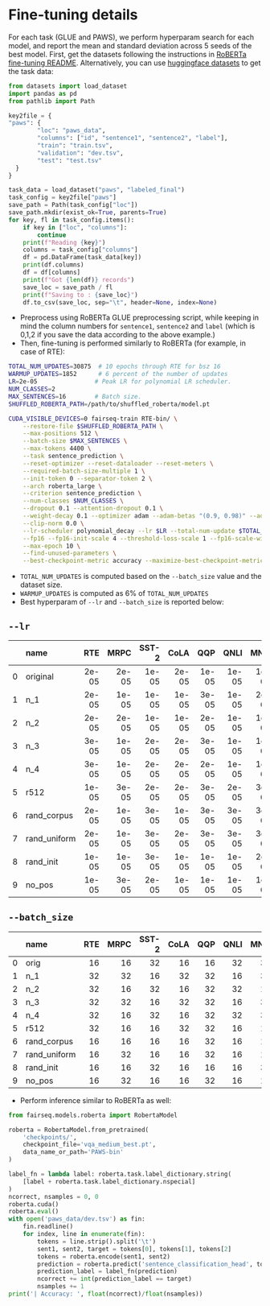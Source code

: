 # Fine-tuning details

For each task (GLUE and PAWS), we perform hyperparam search for each model, and report the mean and standard deviation across 5 seeds of the best model. First, get the datasets following the instructions in [RoBERTa fine-tuning README](../roberta/README.glue.md). Alternatively, you can use [huggingface datasets](https://huggingface.co/docs/datasets/) to get the task data:

```python
from datasets import load_dataset
import pandas as pd
from pathlib import Path

key2file = {
"paws": {
        "loc": "paws_data",
        "columns": ["id", "sentence1", "sentence2", "label"],
        "train": "train.tsv",
        "validation": "dev.tsv",
        "test": "test.tsv"
  }
}

task_data = load_dataset("paws", "labeled_final")
task_config = key2file["paws"]
save_path = Path(task_config["loc"])
save_path.mkdir(exist_ok=True, parents=True)
for key, fl in task_config.items():
    if key in ["loc", "columns"]:
        continue
    print(f"Reading {key}")
    columns = task_config["columns"]
    df = pd.DataFrame(task_data[key])
    print(df.columns)
    df = df[columns]
    print(f"Got {len(df)} records")
    save_loc = save_path / fl
    print(f"Saving to : {save_loc}")
    df.to_csv(save_loc, sep="\t", header=None, index=None)

```

- Preprocess using RoBERTa GLUE preprocessing script, while keeping in mind the column numbers for `sentence1`, `sentence2` and `label` (which is 0,1,2 if you save the data according to the above example.)
- Then, fine-tuning is performed similarly to RoBERTa (for example, in case of RTE):

```bash
TOTAL_NUM_UPDATES=30875  # 10 epochs through RTE for bsz 16
WARMUP_UPDATES=1852      # 6 percent of the number of updates
LR=2e-05                # Peak LR for polynomial LR scheduler.
NUM_CLASSES=2
MAX_SENTENCES=16        # Batch size.
SHUFFLED_ROBERTA_PATH=/path/to/shuffled_roberta/model.pt

CUDA_VISIBLE_DEVICES=0 fairseq-train RTE-bin/ \
    --restore-file $SHUFFLED_ROBERTA_PATH \
    --max-positions 512 \
    --batch-size $MAX_SENTENCES \
    --max-tokens 4400 \
    --task sentence_prediction \
    --reset-optimizer --reset-dataloader --reset-meters \
    --required-batch-size-multiple 1 \
    --init-token 0 --separator-token 2 \
    --arch roberta_large \
    --criterion sentence_prediction \
    --num-classes $NUM_CLASSES \
    --dropout 0.1 --attention-dropout 0.1 \
    --weight-decay 0.1 --optimizer adam --adam-betas "(0.9, 0.98)" --adam-eps 1e-06 \
    --clip-norm 0.0 \
    --lr-scheduler polynomial_decay --lr $LR --total-num-update $TOTAL_NUM_UPDATES --warmup-updates $WARMUP_UPDATES \
    --fp16 --fp16-init-scale 4 --threshold-loss-scale 1 --fp16-scale-window 128 \
    --max-epoch 10 \
    --find-unused-parameters \
    --best-checkpoint-metric accuracy --maximize-best-checkpoint-metric;
```

- `TOTAL_NUM_UPDATES` is computed based on the `--batch_size` value and the dataset size.
- `WARMUP_UPDATES` is computed as 6% of `TOTAL_NUM_UPDATES`
- Best hyperparam of `--lr` and `--batch_size` is reported below:

## `--lr`

|     | name         |   RTE |  MRPC | SST-2 |  CoLA |   QQP |  QNLI |  MNLI |  PAWS |
| --: | :----------- | ----: | ----: | ----: | ----: | ----: | ----: | ----: | ----: |
|   0 | original     | 2e-05 | 2e-05 | 1e-05 | 2e-05 | 1e-05 | 1e-05 | 1e-05 | 2e-05 |
|   1 | n_1          | 2e-05 | 1e-05 | 1e-05 | 1e-05 | 3e-05 | 1e-05 | 2e-05 | 2e-05 |
|   2 | n_2          | 2e-05 | 2e-05 | 1e-05 | 1e-05 | 2e-05 | 1e-05 | 1e-05 | 3e-05 |
|   3 | n_3          | 3e-05 | 1e-05 | 2e-05 | 2e-05 | 3e-05 | 1e-05 | 1e-05 | 2e-05 |
|   4 | n_4          | 3e-05 | 1e-05 | 2e-05 | 2e-05 | 2e-05 | 1e-05 | 1e-05 | 2e-05 |
|   5 | r512         | 1e-05 | 3e-05 | 2e-05 | 2e-05 | 3e-05 | 2e-05 | 3e-05 | 2e-05 |
|   6 | rand_corpus  | 2e-05 | 1e-05 | 3e-05 | 1e-05 | 3e-05 | 3e-05 | 3e-05 | 2e-05 |
|   7 | rand_uniform | 2e-05 | 1e-05 | 3e-05 | 2e-05 | 3e-05 | 3e-05 | 3e-05 | 1e-05 |
|   8 | rand_init    | 1e-05 | 1e-05 | 3e-05 | 1e-05 | 1e-05 | 1e-05 | 2e-05 | 1e-05 |
|   9 | no_pos       | 1e-05 | 3e-05 | 2e-05 | 1e-05 | 1e-05 | 1e-05 | 1e-05 | 1e-05 |

## `--batch_size`

|     | name         | RTE | MRPC | SST-2 | CoLA | QQP | QNLI | MNLI | PAWS |
| --: | :----------- | --: | ---: | ----: | ---: | --: | ---: | ---: | ---: |
|   0 | orig         |  16 |   16 |    32 |   16 |  16 |   32 |   32 |   16 |
|   1 | n_1          |  32 |   32 |    16 |   32 |  32 |   16 |   32 |   16 |
|   2 | n_2          |  32 |   16 |    32 |   16 |  32 |   32 |   16 |   32 |
|   3 | n_3          |  32 |   32 |    16 |   32 |  32 |   16 |   32 |   32 |
|   4 | n_4          |  32 |   16 |    32 |   16 |  32 |   32 |   32 |   32 |
|   5 | r512         |  32 |   16 |    16 |   32 |  32 |   16 |   16 |   16 |
|   6 | rand_corpus  |  16 |   16 |    16 |   16 |  32 |   16 |   16 |   32 |
|   7 | rand_uniform |  16 |   32 |    16 |   16 |  32 |   16 |   16 |   16 |
|   8 | rand_init    |  16 |   16 |    32 |   16 |  16 |   16 |   32 |   16 |
|   9 | no_pos       |  16 |   32 |    16 |   16 |  32 |   16 |   16 |   16 |

- Perform inference similar to RoBERTa as well:

```python
from fairseq.models.roberta import RobertaModel

roberta = RobertaModel.from_pretrained(
    'checkpoints/',
    checkpoint_file='vqa_medium_best.pt',
    data_name_or_path='PAWS-bin'
)

label_fn = lambda label: roberta.task.label_dictionary.string(
    [label + roberta.task.label_dictionary.nspecial]
)
ncorrect, nsamples = 0, 0
roberta.cuda()
roberta.eval()
with open('paws_data/dev.tsv') as fin:
    fin.readline()
    for index, line in enumerate(fin):
        tokens = line.strip().split('\t')
        sent1, sent2, target = tokens[0], tokens[1], tokens[2]
        tokens = roberta.encode(sent1, sent2)
        prediction = roberta.predict('sentence_classification_head', tokens).argmax().item()
        prediction_label = label_fn(prediction)
        ncorrect += int(prediction_label == target)
        nsamples += 1
print('| Accuracy: ', float(ncorrect)/float(nsamples))

```
